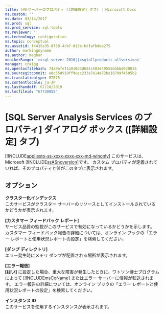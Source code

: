 ```yaml
---
title: 分析サーバーのプロパティ ([詳細設定] タブ) | Microsoft Docs
ms.custom: ''
ms.date: 03/14/2017
ms.prod: sql
ms.prod_service: sql-tools
ms.reviewer: ''
ms.technology: configuration
ms.topic: conceptual
ms.assetid: f4415e35-8f50-4cb7-813e-bdfafbdee275
author: markingmyname
ms.author: maghan
monikerRange: '>=sql-server-2016||=sqlallproducts-allversions'
manager: craigg
ms.openlocfilehash: 74a9afef1a910d3d684c503e49556b5bbd630836
ms.sourcegitcommit: e0c55d919ff9cec233a7a14e72ba16799f4505b2
ms.translationtype: MTE75
ms.contentlocale: ja-JP
ms.lasthandoff: 07/10/2019
ms.locfileid: "67730055"
---
```

# <a name="analysis-server-properties-advanced-tab"></a>[SQL Server Analysis Services のプロパティ] ダイアログ ボックス ([詳細設定] タブ)
[!INCLUDE[appliesto-ss-xxxx-xxxx-xxx-md-winonly](../../includes/appliesto-ss-xxxx-xxxx-xxx-md-winonly.md)]
  このサービスは、Microsoft [!INCLUDE[ssASnoversion](../../includes/ssasnoversion-md.md)]です。 カスタム プロパティが定義されていれば、そのプロパティと値がこのタブに表示されます。  
  
## <a name="options"></a>オプション  
 **クラスター化インデックス**  
 このサービスがクラスター サーバーのリソースとしてインストールされているかどうかが表示されます。  
  
 **[カスタマー フィードバック レポート]**  
 サービス品質の監視がこのサービスで有効になっているかどうかを示します。 カスタマー フィードバック報告の詳細については、オンライン ブックの「エラー レポートと使用状況レポートの設定」を検索してください。  
  
 **[ダンプ ディレクトリ]**  
 エラー発生時にメモリ ダンプが配置される場所が表示されます。  
  
 **[エラー報告]**  
 **[はい]** に設定した場合、重大な障害が発生したときに、ワトソン博士プログラムによって [!INCLUDE[msCoName](../../includes/msconame-md.md)] またはエラー サーバーに情報が転送されます。 エラー報告の詳細については、オンライン ブックの「エラー レポートと使用状況レポートの設定」を検索してください。  
  
 **インスタンス ID**  
 このサービスを使用するインスタンスが表示されます。  
  
  
